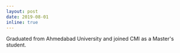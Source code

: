 ```yaml
---
layout: post
date: 2019-08-01 
inline: true
---
```


Graduated from Ahmedabad University and joined CMI as a Master's student.